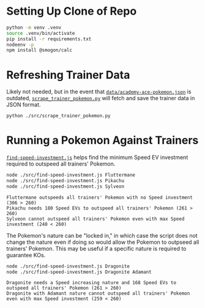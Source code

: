 # Setting Up Clone of Repo
```sh
python -m venv .venv
source .venv/bin/activate
pip install -r requirements.txt
nodeenv -p
npm install @smogon/calc
```

# Refreshing Trainer Data
Likely not needed, but in the event that [`data/academy-ace-pokemon.json`](./data/academy-ace-pokemon.json) is outdated, [`scrape_trainer_pokemon.py`](./src/scrape_trainer_pokemon.py) will fetch and save the trainer data in JSON format.

```sh
python ./src/scrape_trainer_pokemon.py
```

# Running a Pokemon Against Trainers
[`find-speed-investment.js`](./src/find-speed-investment.js) helps find the minimum Speed EV investment required to outspeed all trainers' Pokemon.

```sh
node ./src/find-speed-investment.js Fluttermane
node ./src/find-speed-investment.js Pikachu
node ./src/find-speed-investment.js Sylveon
```

```
Fluttermane outspeeds all trainers' Pokemon with no Speed investment (306 > 260)
Pikachu needs 180 Speed EVs to outspeed all trainers' Pokemon (261 > 260)
Sylveon cannot outspeed all trainers' Pokemon even with max Speed investment (240 < 260)
```

The Pokemon's nature can be "locked in," in which case the script does not change the nature even if doing so would allow the Pokemon to outpseed all trainers' Pokemon. This may be useful if a specific nature is required to guarantee KOs.

```sh
node ./src/find-speed-investment.js Dragonite
node ./src/find-speed-investment.js Dragonite Adamant
```

```
Dragonite needs a Speed increasing nature and 168 Speed EVs to outspeed all trainers' Pokemon (261 > 260)
Dragonite with Adamant nature cannot outspeed all trainers' Pokemon even with max Speed investment (259 < 260)
```
